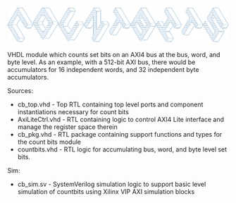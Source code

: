 <!--lint disable no-literal-urls-->
<p align="center">
  <a href="https://github.com/plasmaphase/CountBits/">
    <img
      src="https://github.com/plasmaphase/CountBits/blob/main/CountBits.png"
    />
  </a>
</p>
VHDL module which counts set bits on an AXI4 bus at the bus, word, and byte level.  As an example, with a 512-bit AXI bus, there would be accumulators for 16 independent words, and 32 independent byte accumulators.

Sources:
 - cb_top.vhd - Top RTL containing top level ports and component instantiations necessary for count bits
 - AxiLiteCtrl.vhd - RTL containing logic to control AXI4 Lite interface and manage the register space therein
 - cb_pkg.vhd - RTL package containing support functions and types for the count bits module
 - countbits.vhd - RTL logic for accumulating bus, word, and byte level set bits.


Sim:
 - cb_sim.sv - SystemVerilog simulation logic to support basic level simulation of countbits using Xilinx VIP AXI simulation blocks
 

